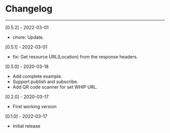 # Changelog

--------------------------------------------------------------------------------
[0.5.2] - 2022-03-01

* chore: Update.

[0.5.1] - 2022-03-01

* fix: Get resource URL(Location) from the response headers.

[0.5.0] - 2020-03-18

* Add complete example.
* Support publish and subscribe.
* Add QR code scanner for set WHIP URL.

[0.2.0] - 2020-03-17

* First working version

[0.1.0] - 2022-03-17

* Initial release
